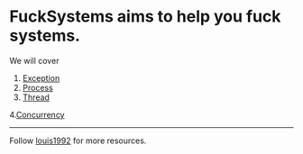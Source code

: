FuckSystems aims to help you fuck systems.
=======

We will cover

1. [Exception](./exception.md)
2. [Process](./process.md)
3. [Thread](./thread.md)

4.[Concurrency](./concurrency.md)


***
Follow [louis1992](https://github.com/gzc) for more resources.